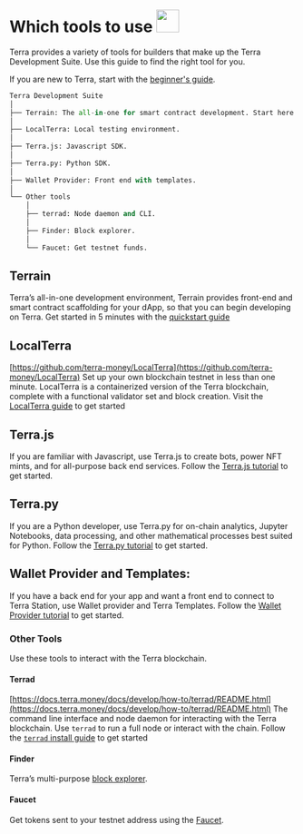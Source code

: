 # Which tools to use <img src="/img/build_a_dApp_ver2.svg" height="40px">

Terra provides a variety of tools for builders that make up the Terra Development Suite. Use this guide to find the right tool for you. 

If you are new to Terra, start with the [beginner's guide](./get-started). 


``` python
Terra Development Suite
│
├── Terrain: The all-in-one for smart contract development. Start here. 
│
├── LocalTerra: Local testing environment. 
│
├── Terra.js: Javascript SDK.
│
├── Terra.py: Python SDK.
│
├── Wallet Provider: Front end with templates.
│
└── Other tools
    │
    ├── terrad: Node daemon and CLI.
    │
    ├── Finder: Block explorer.
    │ 
    └── Faucet: Get testnet funds.
```

## Terrain

Terra’s all-in-one development environment, Terrain provides front-end and smart contract scaffolding for your dApp, so that you can begin developing on Terra. Get started in 5 minutes with the [quickstart guide](./get-started)

## LocalTerra

[https://github.com/terra-money/LocalTerra](https://github.com/terra-money/LocalTerra)
Set up your own blockchain testnet in less than one minute. LocalTerra is a containerized version of the Terra blockchain, complete with a functional validator set and block creation. Visit the [LocalTerra guide](./terrain/using-terrain-localterra.md) to get started

## Terra<span/>.js

If you are familiar with Javascript, use Terra<span/>.js to create bots, power NFT mints, and for all-purpose back end services. Follow the [Terra.js tutorial](./terra-js/getting-started.md) to get started.

## Terra<span/>.py

 If you are a Python developer, use Terra<span/>.py for on-chain analytics, Jupyter Notebooks, data processing, and other mathematical processes best suited for Python. Follow the [Terra.py tutorial](./terra-py/README.md) to get started.
 
## Wallet Provider and Templates: 

If you have a back end for your app and want a front end to connect to Terra Station, use Wallet provider and Terra Templates. Follow the [Wallet Provider tutorial](./wallet-provider/wallet-provider-tutorial.md) to get started. 

### Other Tools

Use these tools to interact with the Terra blockchain.

#### Terrad

[https://docs.terra.money/docs/develop/how-to/terrad/README.html](https://docs.terra.money/docs/develop/how-to/terrad/README.html)
The command line interface and node daemon for interacting with the Terra blockchain. Use `terrad` to run a full node or interact with the chain. Follow the [`terrad` install guide](./terrad/install-terrad.md) to get started

#### Finder

Terra’s multi-purpose [block explorer](https://finder.terra.money/).

#### Faucet

Get tokens sent to your testnet address using the [Faucet](https://faucet.terra.money). 